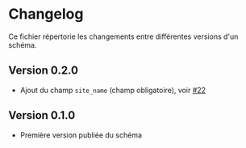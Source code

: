 # Changelog

Ce fichier répertorie les changements entre différentes versions d'un schéma.

## Version 0.2.0

- Ajout du champ `site_name` (champ obligatoire), voir [#22](https://github.com/etalab/schema-comptage-mobilites-site/issues/22)

## Version 0.1.0

- Première version publiée du schéma

